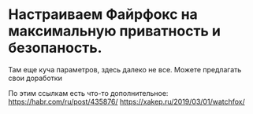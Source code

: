 # Настраиваем Файрфокс на максимальную приватность и безопаность. 
Там еще куча параметров, здесь далеко не все. Можете предлагать свои доработки

По этим ссылкам есть что-то дополнительное: 
https://habr.com/ru/post/435876/
https://xakep.ru/2019/03/01/watchfox/
